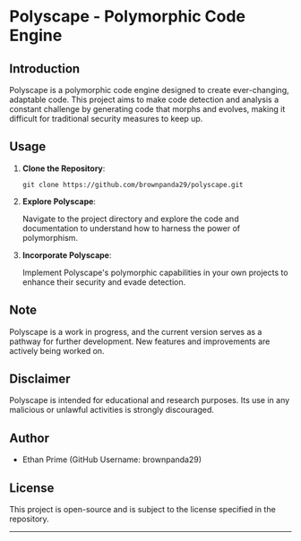 # Polyscape - Polymorphic Code Engine

## Introduction

Polyscape is a polymorphic code engine designed to create ever-changing, adaptable code. This project aims to make code detection and analysis a constant challenge by generating code that morphs and evolves, making it difficult for traditional security measures to keep up.

## Usage

1. **Clone the Repository**:

    ```
    git clone https://github.com/brownpanda29/polyscape.git
    ```

2. **Explore Polyscape**:

    Navigate to the project directory and explore the code and documentation to understand how to harness the power of polymorphism.

3. **Incorporate Polyscape**:

    Implement Polyscape's polymorphic capabilities in your own projects to enhance their security and evade detection.

## Note

Polyscape is a work in progress, and the current version serves as a pathway for further development. New features and improvements are actively being worked on.

## Disclaimer

Polyscape is intended for educational and research purposes. Its use in any malicious or unlawful activities is strongly discouraged.

## Author

- Ethan Prime (GitHub Username: brownpanda29)

## License

This project is open-source and is subject to the license specified in the repository.

---
